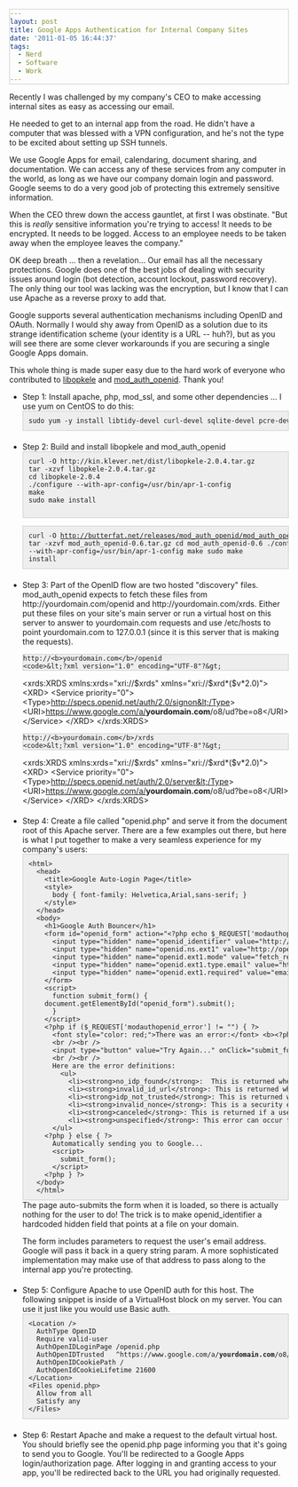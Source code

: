 ```yaml
---
layout: post
title: Google Apps Authentication for Internal Company Sites
date: '2011-01-05 16:44:37'
tags:
  - Nerd
  - Software
  - Work
---
```


Recently I was challenged by my company's CEO to make accessing internal sites
as easy as accessing our email.

He needed to get to an internal app from the road. He didn't have a computer
that was blessed with a VPN configuration, and he's not the type to be excited
about setting up SSH tunnels.

We use Google Apps for email, calendaring, document sharing, and documentation.
We can access any of these services from any computer in the world, as long as
we have our company domain login and password. Google seems to do a very good
job of protecting this extremely sensitive information.

When the CEO threw down the access gauntlet, at first I was obstinate. "But
this is _really_ sensitive information you're trying to access! It needs to be
encrypted. It needs to be logged. Access to an employee needs to be taken
away when the employee leaves the company."

OK deep breath ... then a revelation... Our email has all the necessary
protections. Google does one of the best jobs of dealing with security issues
around login (bot detection, account lockout, password recovery). The only
thing our tool was lacking was the encryption, but I know that I can use Apache
as a reverse proxy to add that.

Google supports several authentication mechanisms including OpenID and OAuth.
Normally I would shy away from OpenID as a solution due to its strange
identification scheme (your identity is a URL -- huh?), but as you will see
there are some clever workarounds if you are securing a single Google Apps
domain.

This whole thing is made super easy due to the hard work of everyone who
contributed to <a href="http://kin.klever.net/libopkele/">libopkele</a> and
<a href="http://findingscience.com/mod_auth_openid/">mod_auth_openid</a>.
Thank you!

<style>
  code {
    display: block;
    white-space: pre;
    background:#eee;
    border:1px solid #ccc;
    padding:10px;
    overflow-x: auto;
  }
  ul.steps li {
    margin-bottom:20px;
  }
</style>

<ul class="steps">
  <li>
    Step 1: Install apache, php, mod_ssl, and some other dependencies ... I use yum on CentOS to do this:
    <code>sudo yum -y install libtidy-devel curl-devel sqlite-devel pcre-devel httpd-devel mod_ssl php</code>
  </li>
  <li>
    Step 2: Build and install libopkele and mod_auth_openid
    <code>curl -O http://kin.klever.net/dist/libopkele-2.0.4.tar.gz
tar -xzvf libopkele-2.0.4.tar.gz 
cd libopkele-2.0.4
./configure --with-apr-config=/usr/bin/apr-1-config
make
sudo make install

curl -O http://butterfat.net/releases/mod_auth_openid/mod_auth_openid-0.6.tar.gz
tar -xzvf mod_auth_openid-0.6.tar.gz
cd mod_auth_openid-0.6
./configure --with-apr-config=/usr/bin/apr-1-config
make
sudo make install</code>

  <li>
    Step 3: Part of the OpenID flow are two hosted "discovery" files.
    mod_auth_openid expects to fetch these files from
    http://yourdomain.com/openid and http://yourdomain.com/xrds.  
    Either put these files on your site's main server or run a virtual host on
    this server to answer to yourdomain.com requests and use /etc/hosts to
    point yourdomain.com to 127.0.0.1 (since it is this server that is making
    the requests).

    http://<b>yourdomain.com</b>/openid
    <code>&lt;?xml version="1.0" encoding="UTF-8"?&gt;

&lt;xrds:XRDS xmlns:xrds="xri://$xrds" xmlns="xri://$xrd*($v*2.0)"&gt;
&lt;XRD&gt;
&lt;Service priority="0"&gt;
&lt;Type&gt;http://specs.openid.net/auth/2.0/signon&lt;/Type&gt;
&lt;URI&gt;https://www.google.com/a/<b>yourdomain.com</b>/o8/ud?be=o8&lt;/URI&gt;
&lt;/Service&gt;
&lt;/XRD&gt;
&lt;/xrds:XRDS&gt;</code>

    http://<b>yourdomain.com</b>/xrds
    <code>&lt;?xml version="1.0" encoding="UTF-8"?&gt;

&lt;xrds:XRDS xmlns:xrds="xri://$xrds" xmlns="xri://$xrd*($v*2.0)"&gt;
&lt;XRD&gt;
&lt;Service priority="0"&gt;
&lt;Type&gt;http://specs.openid.net/auth/2.0/server&lt;/Type&gt;
&lt;URI&gt;https://www.google.com/a/<b>yourdomain.com</b>/o8/ud?be=o8&lt;/URI&gt;
&lt;/Service&gt;
&lt;/XRD&gt;
&lt;/xrds:XRDS&gt;</code>

  </li>

  <li>
    Step 4: Create a file called "openid.php" and serve it from the document root of this Apache server.  There are a few examples out there, but here is what I put together to make a very seamless experience for my company's users:
    <code>&lt;html&gt;
  &lt;head&gt;
    &lt;title&gt;Google Auto-Login Page&lt;/title&gt;
    &lt;style&gt;
      body { font-family: Helvetica,Arial,sans-serif; }
    &lt;/style&gt;
  &lt;/head&gt;
  &lt;body&gt;
    &lt;h1&gt;Google Auth Bouncer&lt;/h1&gt;
    &lt;form id="openid_form" action="&lt;?php echo $_REQUEST['modauthopenid_referrer'];?&gt;" method="GET"&gt;
      &lt;input type="hidden" name="openid_identifier" value="http://<b>yourdomain.com</b>/xrds"/&gt;
      &lt;input type="hidden" name="openid.ns.ext1" value="http://openid.net/srv/ax/1.0" /&gt;
      &lt;input type="hidden" name="openid.ext1.mode" value="fetch_request" /&gt;
      &lt;input type="hidden" name="openid.ext1.type.email" value="http://axschema.org/contact/email" /&gt;
      &lt;input type="hidden" name="openid.ext1.required" value="email" /&gt;
    &lt;/form&gt;
    &lt;script&gt;
      function submit_form() {
	document.getElementById("openid_form").submit();
      }
    &lt;/script&gt;
    &lt;?php if ($_REQUEST['modauthopenid_error'] != "") { ?&gt;
      &lt;font style="color: red;"&gt;There was an error:&lt;/font&gt; &lt;b&gt;&lt;?php echo $_REQUEST['modauthopenid_error']; ?&gt;&lt;/b&gt;.  
      &lt;br /&gt;&lt;br /&gt;
      &lt;input type="button" value="Try Again..." onClick="submit_form();"&gt;
      &lt;br /&gt;&lt;br /&gt;
      Here are the error definitions:
        &lt;ul&gt;
          &lt;li&gt;&lt;strong&gt;no_idp_found&lt;/strong&gt;:  This is returned when the there was no identity provider URL found on the identity page given by the user, or if the page could not be downloaded.  The user probably just mistyped her identity URL.&lt;/li&gt;
          &lt;li&gt;&lt;strong&gt;invalid_id_url&lt;/strong&gt;: This is returned when the identity URL given is not syntactically valid.&lt;/li&gt;
          &lt;li&gt;&lt;strong&gt;idp_not_trusted&lt;/strong&gt;: This is returned when the identity provider of the user is not trusted.  This will only occur if you have at least one of &lt;strong&gt;AuthOpenIDTrusted&lt;/strong&gt; or &lt;strong&gt;AuthOpenIDDistrusted&lt;/strong&gt; set.&lt;/li&gt;
          &lt;li&gt;&lt;strong&gt;invalid_nonce&lt;/strong&gt;: This is a security error.  It generally means that someone is attempting a replay attack, though more innocuous reasons are possible (such as a user who doesn't have cookies enabled refreshing the page).&lt;/li&gt;
          &lt;li&gt;&lt;strong&gt;canceled&lt;/strong&gt;: This is returned if a user cancels the authentication process.&lt;/li&gt;
          &lt;li&gt;&lt;strong&gt;unspecified&lt;/strong&gt;: This error can occur for a number of reasons, such a bad signature of the query parameters returned from a user's identity provider.  Most likely, the user should simply be instructed to attempt again.&lt;/li&gt;
      &lt;/ul&gt;
    &lt;?php } else { ?&gt;
      Automatically sending you to Google...
      &lt;script&gt;
        submit_form();
      &lt;/script&gt;
    &lt;?php } ?&gt;
  &lt;/body&gt;
  &lt;/html&gt;</code>
  The page auto-submits the form when it is loaded, so there is actually nothing for the user to do!  The trick is to make openid_identifier a hardcoded hidden field that points at a file on your domain.

The form includes parameters to request the user's email address. Google will
pass it back in a query string param. A more sophisticated implementation
may make use of that address to pass along to the internal app you're
protecting.

  </li>
  <li>
    Step 5: Configure Apache to use OpenID auth for this host.  The following
    snippet is inside of a VirtualHost block on my server.  You can use it just
    like you would use Basic auth.
  <code>&lt;Location /&gt;
  AuthType OpenID
  Require valid-user
  AuthOpenIDLoginPage /openid.php
  AuthOpenIDTrusted   ^https://www.google.com/a/<b>yourdomain.com</b>/o8/ud$
  AuthOpenIDCookiePath /
  AuthOpenIdCookieLifetime 21600
&lt;/Location&gt;
&lt;Files openid.php&gt;
  Allow from all
  Satisfy any
&lt;/Files&gt;</code>
  </li>
  <li>
    Step 6: Restart Apache and make a request to the default virtual host.  You
    should briefly see the openid.php page informing you that it's going to
    send you to Google.  You'll be redirected to a Google Apps
    login/authorization page.  After logging in and granting access to your
    app, you'll be redirected back to the URL you had originally requested.
  </li>
</ul>
